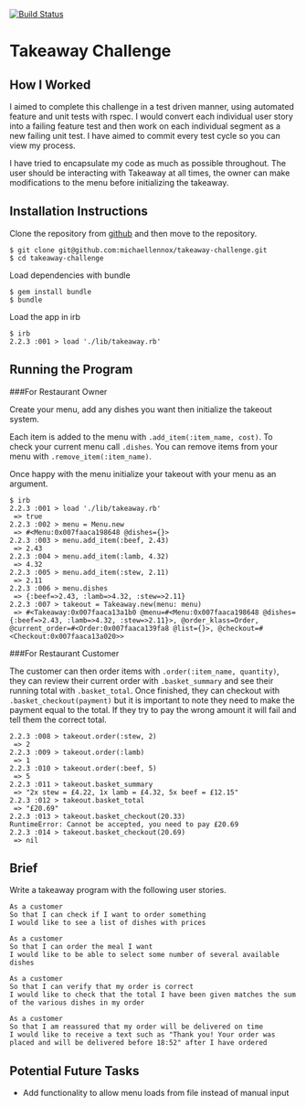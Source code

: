 [![Build Status](https://travis-ci.org/michaellennox/takeaway-challenge.svg)](https://travis-ci.org/michaellennox/takeaway-challenge)

Takeaway Challenge
==================

How I Worked
----

I aimed to complete this challenge in a test driven manner, using automated feature and unit tests with rspec. I would convert each individual user story into a failing feature test and then work on each individual segment as a new failing unit test. I have aimed to commit every test cycle so you can view my process.

I have tried to encapsulate my code as much as possible throughout. The user should be interacting with Takeaway at all times, the owner can make modifications to the menu before initializing the takeaway.

Installation Instructions
----

Clone the repository from [github](https://github.com/michaellennox/takeaway-challenge) and then move to the repository.

```
$ git clone git@github.com:michaellennox/takeaway-challenge.git
$ cd takeaway-challenge
```

Load dependencies with bundle

```
$ gem install bundle
$ bundle
```

Load the app in irb

```
$ irb
2.2.3 :001 > load './lib/takeaway.rb'
```

Running the Program
----

###For Restaurant Owner

Create your menu, add any dishes you want then initialize the takeout system.

Each item is added to the menu with `.add_item(:item_name, cost)`. To check your current menu call `.dishes`. You can remove items from your menu with `.remove_item(:item_name)`.

Once happy with the menu initialize your takeout with your menu as an argument.

```
$ irb
2.2.3 :001 > load './lib/takeaway.rb'
 => true
2.2.3 :002 > menu = Menu.new
 => #<Menu:0x007faaca198648 @dishes={}>
2.2.3 :003 > menu.add_item(:beef, 2.43)
 => 2.43
2.2.3 :004 > menu.add_item(:lamb, 4.32)
 => 4.32
2.2.3 :005 > menu.add_item(:stew, 2.11)
 => 2.11
2.2.3 :006 > menu.dishes
 => {:beef=>2.43, :lamb=>4.32, :stew=>2.11}
2.2.3 :007 > takeout = Takeaway.new(menu: menu)
 => #<Takeaway:0x007faaca13a1b0 @menu=#<Menu:0x007faaca198648 @dishes={:beef=>2.43, :lamb=>4.32, :stew=>2.11}>, @order_klass=Order, @current_order=#<Order:0x007faaca139fa8 @list={}>, @checkout=#<Checkout:0x007faaca13a020>>
```

###For Restaurant Customer

The customer can then order items with `.order(:item_name, quantity)`, they can review their current order with `.basket_summary` and see their running total with `.basket_total`. Once finished, they can checkout with `.basket_checkout(payment)` but it is important to note they need to make the payment equal to the total. If they try to pay the wrong amount it will fail and tell them the correct total.

```
2.2.3 :008 > takeout.order(:stew, 2)
 => 2
2.2.3 :009 > takeout.order(:lamb)
 => 1
2.2.3 :010 > takeout.order(:beef, 5)
 => 5
2.2.3 :011 > takeout.basket_summary
 => "2x stew = £4.22, 1x lamb = £4.32, 5x beef = £12.15"
2.2.3 :012 > takeout.basket_total
 => "£20.69"
2.2.3 :013 > takeout.basket_checkout(20.33)
RuntimeError: Cannot be accepted, you need to pay £20.69
2.2.3 :014 > takeout.basket_checkout(20.69)
 => nil
```

Brief
----

Write a takeaway program with the following user stories.

```
As a customer
So that I can check if I want to order something
I would like to see a list of dishes with prices

As a customer
So that I can order the meal I want
I would like to be able to select some number of several available dishes

As a customer
So that I can verify that my order is correct
I would like to check that the total I have been given matches the sum of the various dishes in my order

As a customer
So that I am reassured that my order will be delivered on time
I would like to receive a text such as "Thank you! Your order was placed and will be delivered before 18:52" after I have ordered
```

Potential Future Tasks
----

* Add functionality to allow menu loads from file instead of manual input
